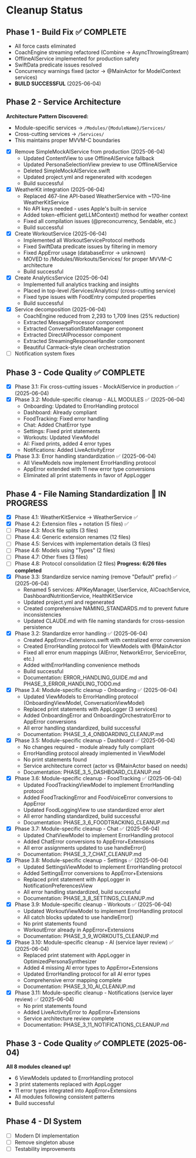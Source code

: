 # Cleanup Status

## Phase 1 - Build Fix ✅ COMPLETE
- All force casts eliminated
- CoachEngine streaming refactored (Combine → AsyncThrowingStream)
- OfflineAIService implemented for production safety
- SwiftData predicate issues resolved
- Concurrency warnings fixed (actor → @MainActor for ModelContext services)
- **BUILD SUCCESSFUL** (2025-06-04)

## Phase 2 - Service Architecture

**Architecture Pattern Discovered:**
- Module-specific services → `/Modules/{ModuleName}/Services/`
- Cross-cutting services → `/Services/`
- This maintains proper MVVM-C boundaries
- [x] Remove SimpleMockAIService from production (2025-06-04)
  - Updated ContentView to use OfflineAIService fallback
  - Updated PersonaSelectionView preview to use OfflineAIService
  - Deleted SimpleMockAIService.swift
  - Updated project.yml and regenerated with xcodegen
  - Build successful
- [x] WeatherKit integration (2025-06-04)
  - Replaced 467-line API-based WeatherService with ~170-line WeatherKitService
  - No API keys needed - uses Apple's built-in service
  - Added token-efficient getLLMContext() method for weather context
  - Fixed all compilation issues (@preconcurrency, Sendable, etc.)
  - Build successful
- [x] Create WorkoutService (2025-06-04)
  - Implemented all WorkoutServiceProtocol methods
  - Fixed SwiftData predicate issues by filtering in memory
  - Fixed AppError usage (databaseError → unknown)
  - MOVED to /Modules/Workouts/Services/ for proper MVVM-C architecture
  - Build successful
- [x] Create AnalyticsService (2025-06-04)
  - Implemented full analytics tracking and insights
  - Placed in top-level /Services/Analytics/ (cross-cutting service)
  - Fixed type issues with FoodEntry computed properties
  - Build successful
- [x] Service decomposition (2025-06-04)
  - CoachEngine reduced from 2,293 to 1,709 lines (25% reduction)
  - Extracted MessageProcessor component
  - Extracted ConversationStateManager component  
  - Extracted DirectAIProcessor component
  - Extracted StreamingResponseHandler component
  - Beautiful Carmack-style clean orchestration
- [ ] Notification system fixes

## Phase 3 - Code Quality ✅ COMPLETE
- [x] Phase 3.1: Fix cross-cutting issues - MockAIService in production ✅ (2025-06-04)
- [x] Phase 3.2: Module-specific cleanup - ALL MODULES ✅ (2025-06-04)
  - Onboarding: Updated to ErrorHandling protocol
  - Dashboard: Already compliant
  - FoodTracking: Fixed error handling
  - Chat: Added ChatError type
  - Settings: Fixed print statements
  - Workouts: Updated ViewModel
  - AI: Fixed prints, added 4 error types
  - Notifications: Added LiveActivityError
- [x] Phase 3.3: Error handling standardization ✅ (2025-06-04)
  - All ViewModels now implement ErrorHandling protocol
  - AppError extended with 11 new error type conversions
  - Eliminated all print statements in favor of AppLogger

## Phase 4 - File Naming Standardization 🚧 IN PROGRESS
- [x] Phase 4.1: WeatherKitService → WeatherService ✅
- [x] Phase 4.2: Extension files + notation (5 files) ✅
- [ ] Phase 4.3: Mock file splits (3 files)
- [ ] Phase 4.4: Generic extension renames (12 files)
- [ ] Phase 4.5: Services with implementation details (3 files)
- [ ] Phase 4.6: Models using "Types" (2 files)
- [ ] Phase 4.7: Other fixes (3 files)
- [ ] Phase 4.8: Protocol consolidation (2 files)
**Progress: 6/26 files completed**
- [x] Phase 3.3: Standardize service naming (remove "Default" prefix) ✅ (2025-06-04)
  - Renamed 5 services: APIKeyManager, UserService, AICoachService, DashboardNutritionService, HealthKitService
  - Updated project.yml and regenerated
  - Created comprehensive NAMING_STANDARDS.md to prevent future inconsistencies
  - Updated CLAUDE.md with file naming standards for cross-session persistence
- [x] Phase 3.2: Standardize error handling ✅ (2025-06-04)
  - Created AppError+Extensions.swift with centralized error conversion
  - Created ErrorHandling protocol for ViewModels with @MainActor
  - Fixed all error enum mappings (AIError, NetworkError, ServiceError, etc.)
  - Added withErrorHandling convenience methods
  - Build successful
  - Documentation: ERROR_HANDLING_GUIDE.md and PHASE_3_ERROR_HANDLING_TODO.md
- [x] Phase 3.4: Module-specific cleanup - Onboarding ✅ (2025-06-04)
  - Updated ViewModels to ErrorHandling protocol (OnboardingViewModel, ConversationViewModel)
  - Replaced print statements with AppLogger (3 services)
  - Added OnboardingError and OnboardingOrchestratorError to AppError conversions
  - All error handling standardized, build successful
  - Documentation: PHASE_3_4_ONBOARDING_CLEANUP.md
- [x] Phase 3.5: Module-specific cleanup - Dashboard ✅ (2025-06-04)
  - No changes required - module already fully compliant
  - ErrorHandling protocol already implemented in ViewModel
  - No print statements found
  - Service architecture correct (actor vs @MainActor based on needs)
  - Documentation: PHASE_3_5_DASHBOARD_CLEANUP.md
- [x] Phase 3.6: Module-specific cleanup - FoodTracking ✅ (2025-06-04)
  - Updated FoodTrackingViewModel to implement ErrorHandling protocol
  - Added FoodTrackingError and FoodVoiceError conversions to AppError
  - Updated FoodLoggingView to use standardized error alert
  - All error handling standardized, build successful
  - Documentation: PHASE_3_6_FOODTRACKING_CLEANUP.md
- [x] Phase 3.7: Module-specific cleanup - Chat ✅ (2025-06-04)
  - Updated ChatViewModel to implement ErrorHandling protocol
  - Added ChatError conversions to AppError+Extensions
  - All error assignments updated to use handleError()
  - Documentation: PHASE_3_7_CHAT_CLEANUP.md
- [x] Phase 3.8: Module-specific cleanup - Settings ✅ (2025-06-04)
  - Updated SettingsViewModel to implement ErrorHandling protocol
  - Added SettingsError conversions to AppError+Extensions
  - Replaced print statement with AppLogger in NotificationPreferencesView
  - All error handling standardized, build successful
  - Documentation: PHASE_3_8_SETTINGS_CLEANUP.md
- [x] Phase 3.9: Module-specific cleanup - Workouts ✅ (2025-06-04)
  - Updated WorkoutViewModel to implement ErrorHandling protocol
  - All catch blocks updated to use handleError()
  - No print statements found
  - WorkoutError already in AppError+Extensions
  - Documentation: PHASE_3_9_WORKOUTS_CLEANUP.md
- [x] Phase 3.10: Module-specific cleanup - AI (service layer review) ✅ (2025-06-04)
  - Replaced print statement with AppLogger in OptimizedPersonaSynthesizer
  - Added 4 missing AI error types to AppError+Extensions
  - Updated ErrorHandling protocol for all AI error types
  - Comprehensive error mapping complete
  - Documentation: PHASE_3_10_AI_CLEANUP.md
- [x] Phase 3.11: Module-specific cleanup - Notifications (service layer review) ✅ (2025-06-04)
  - No print statements found
  - Added LiveActivityError to AppError+Extensions
  - Service architecture review complete
  - Documentation: PHASE_3_11_NOTIFICATIONS_CLEANUP.md

## Phase 3 - Code Quality ✅ COMPLETE (2025-06-04)
**All 8 modules cleaned up!**
- 6 ViewModels updated to ErrorHandling protocol
- 3 print statements replaced with AppLogger
- 11 error types integrated into AppError+Extensions
- All modules following consistent patterns
- Build successful

## Phase 4 - DI System
- [ ] Modern DI implementation
- [ ] Remove singleton abuse
- [ ] Testability improvements